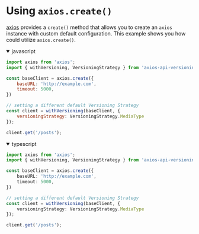 # Using `axios.create()`

[axios](https://github.com/axios/axios#creating-an-instance) provides a `create()` method that allows you to create an `axios`
instance with custom default configuration. This example shows you how could utilize `axios.create()`.

<details open>
<summary>javascript</summary>

```javascript
import axios from 'axios';
import { withVersioning, VersioningStrategy } from 'axios-api-versioning';

const baseClient = axios.create({
    baseURL: 'http://example.com',
    timeout: 5000,
})

// setting a different default Versioning Strategy
const client = withVersioning(baseClient, {
    versioningStrategy: VersioningStrategy.MediaType
});

client.get('/posts');
```
</details>

<details open>
<summary>typescript</summary>

```typescript
import axios from 'axios';
import { withVersioning, VersioningStrategy } from 'axios-api-versioning';

const baseClient = axios.create({
    baseURL: 'http://example.com',
    timeout: 5000,
})

// setting a different default Versioning Strategy
const client = withVersioning(baseClient, {
    versioningStrategy: VersioningStrategy.MediaType
});

client.get('/posts');
```
</details>